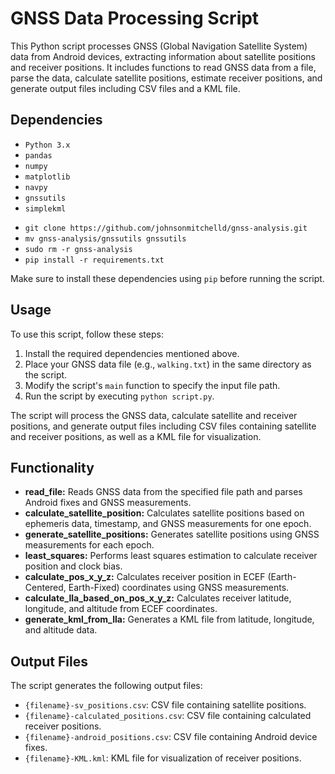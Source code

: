 # GNSS Data Processing Script

This Python script processes GNSS (Global Navigation Satellite System) data from Android devices, extracting information about satellite positions and receiver positions. It includes functions to read GNSS data from a file, parse the data, calculate satellite positions, estimate receiver positions, and generate output files including CSV files and a KML file.

## Dependencies

- `Python 3.x`
- `pandas`
- `numpy`
- `matplotlib`
- `navpy`
- `gnssutils`
- `simplekml`

* `git clone https://github.com/johnsonmitchelld/gnss-analysis.git`
* `mv gnss-analysis/gnssutils gnssutils`
* `sudo rm -r gnss-analysis`
* `pip install -r requirements.txt`

Make sure to install these dependencies using `pip` before running the script.

## Usage

To use this script, follow these steps:

1. Install the required dependencies mentioned above.
2. Place your GNSS data file (e.g., `walking.txt`) in the same directory as the script.
3. Modify the script's `main` function to specify the input file path.
4. Run the script by executing `python script.py`.

The script will process the GNSS data, calculate satellite and receiver positions, and generate output files including CSV files containing satellite and receiver positions, as well as a KML file for visualization.

## Functionality

- **read_file:** Reads GNSS data from the specified file path and parses Android fixes and GNSS measurements.
- **calculate_satellite_position:** Calculates satellite positions based on ephemeris data, timestamp, and GNSS measurements for one epoch.
- **generate_satellite_positions:** Generates satellite positions using GNSS measurements for each epoch.
- **least_squares:** Performs least squares estimation to calculate receiver position and clock bias.
- **calculate_pos_x_y_z:** Calculates receiver position in ECEF (Earth-Centered, Earth-Fixed) coordinates using GNSS measurements.
- **calculate_lla_based_on_pos_x_y_z:** Calculates receiver latitude, longitude, and altitude from ECEF coordinates.
- **generate_kml_from_lla:** Generates a KML file from latitude, longitude, and altitude data.

## Output Files

The script generates the following output files:
- `{filename}-sv_positions.csv`: CSV file containing satellite positions.
- `{filename}-calculated_positions.csv`: CSV file containing calculated receiver positions.
- `{filename}-android_positions.csv`: CSV file containing Android device fixes.
- `{filename}-KML.kml`: KML file for visualization of receiver positions.